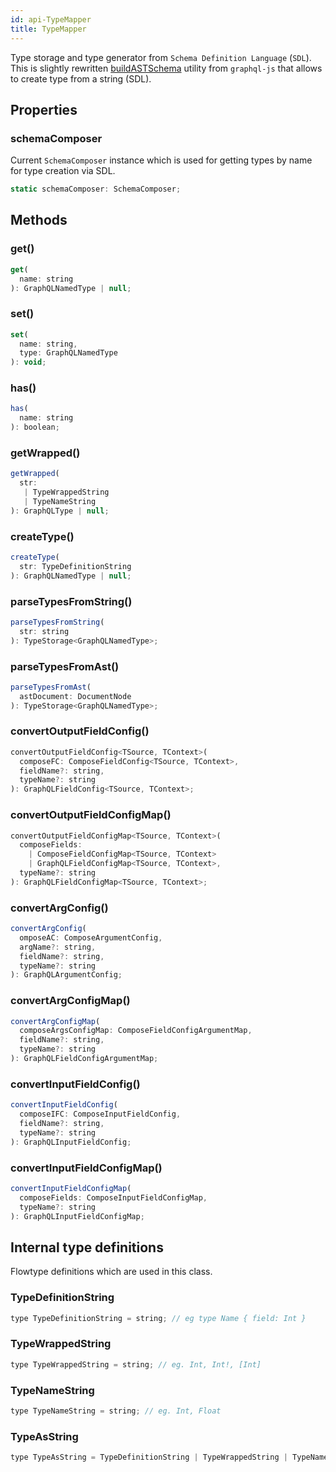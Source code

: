 ```yaml
---
id: api-TypeMapper
title: TypeMapper
---
```


Type storage and type generator from `Schema Definition Language` (`SDL`). This is slightly rewritten [buildASTSchema](https://github.com/graphql/graphql-js/blob/master/src/utilities/buildASTSchema.js) utility from `graphql-js` that allows to create type from a string (SDL).

## Properties

### schemaComposer

Current `SchemaComposer` instance which is used for getting types by name for type creation via SDL.

```js
static schemaComposer: SchemaComposer;
```

## Methods

### get()

```js
get(
  name: string
): GraphQLNamedType | null;
```

### set()

```js
set(
  name: string,
  type: GraphQLNamedType
): void;
```

### has()

```js
has(
  name: string
): boolean;
```

### getWrapped()

```js
getWrapped(
  str:
   | TypeWrappedString
   | TypeNameString
): GraphQLType | null;
```

### createType()

```js
createType(
  str: TypeDefinitionString
): GraphQLNamedType | null;
```

### parseTypesFromString()

```js
parseTypesFromString(
  str: string
): TypeStorage<GraphQLNamedType>;
```

### parseTypesFromAst()

```js
parseTypesFromAst(
  astDocument: DocumentNode
): TypeStorage<GraphQLNamedType>;
```

### convertOutputFieldConfig()

```js
convertOutputFieldConfig<TSource, TContext>(
  composeFC: ComposeFieldConfig<TSource, TContext>,
  fieldName?: string,
  typeName?: string
): GraphQLFieldConfig<TSource, TContext>;
```

### convertOutputFieldConfigMap()

```js
convertOutputFieldConfigMap<TSource, TContext>(
  composeFields:
    | ComposeFieldConfigMap<TSource, TContext>
    | GraphQLFieldConfigMap<TSource, TContext>,
  typeName?: string
): GraphQLFieldConfigMap<TSource, TContext>;
```

### convertArgConfig()

```js
convertArgConfig(
  omposeAC: ComposeArgumentConfig,
  argName?: string,
  fieldName?: string,
  typeName?: string
): GraphQLArgumentConfig;
```

### convertArgConfigMap()

```js
convertArgConfigMap(
  composeArgsConfigMap: ComposeFieldConfigArgumentMap,
  fieldName?: string,
  typeName?: string
): GraphQLFieldConfigArgumentMap;
```

### convertInputFieldConfig()

```js
convertInputFieldConfig(
  composeIFC: ComposeInputFieldConfig,
  fieldName?: string,
  typeName?: string
): GraphQLInputFieldConfig;
```

### convertInputFieldConfigMap()

```js
convertInputFieldConfigMap(
  composeFields: ComposeInputFieldConfigMap,
  typeName?: string
): GraphQLInputFieldConfigMap;
```

## Internal type definitions

Flowtype definitions which are used in this class.

### TypeDefinitionString

```js
type TypeDefinitionString = string; // eg type Name { field: Int }
```

### TypeWrappedString

```js
type TypeWrappedString = string; // eg. Int, Int!, [Int]
```

### TypeNameString

```js
type TypeNameString = string; // eg. Int, Float
```

### TypeAsString

```js
type TypeAsString = TypeDefinitionString | TypeWrappedString | TypeNameString;
```